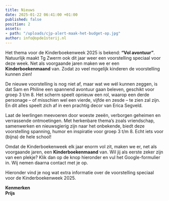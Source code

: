 ```yaml
---
title: Nieuws
date: 2025-01-22 06:41:00 +01:00
published: false
position: 2
assets:
- path: "/uploads/cjp-alert-maak-het-budget-op.jpg"
author: info@opde1sterij.nl
---
```


Het thema voor de Kinderboekenweek 2025 is bekend: **“Vol avontuur”**. Natuurlijk maakt Tg Zwerm ook dit jaar weer een voorstelling speciaal voor deze week. Net als voorgaande jaren maken we er een **Kinderboekenmaand** van. Zodat zo veel mogelijk kinderen de voorstelling kunnen zien!

De nieuwe voorstelling is nog niet af, maar wat we wél kunnen zeggen, is dat Sam en Philine een spannend avontuur gaan beleven, geschikt voor groep 3 t/m 8. Het scherm speelt opnieuw een rol, waarop een derde personage – of misschien wel een vierde, vijfde en zesde – te zien zal zijn. En dit alles speelt zich af in een prachtig decor van Erica Segveld.  

Laat de leerlingen meevoeren door woeste zeeën, verborgen geheimen en verrassende ontmoetingen. Met herkenbare thema’s zoals vriendschap, samenwerken en nieuwsgierig zijn naar het onbekende, biedt deze voorstelling spanning, humor en inspiratie voor groep 3 t/m 8. Echt iets voor (bijna) de hele school!  

Omdat de Kinderboekenweek elk jaar enorm vol zit, maken we er, net als voorgaande jaren, een **Kinderboekenmaand** van. Wil jij als eerste zeker zijn van een plekje? Klik dan op de knop hieronder en vul het Google-formulier in. Wij nemen daarna contact met je op.  

Hieronder vind je nog wat extra informatie over de voorstelling speciaal voor de Kinderboekenweek 2025.  

**Kenmerken**  
**Prijs**  

